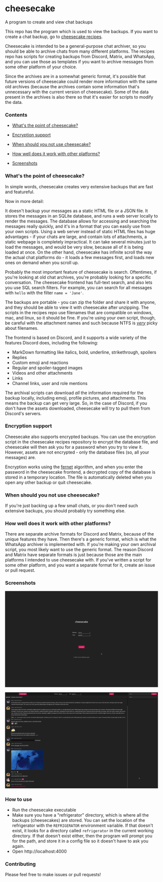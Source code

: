 # cheesecake
A program to create and view chat backups



This repo has the program which is used to view the backups. If you want to create a chat backup, go to [cheesecake recipes](https://github.com/cubetastic33/cheesecake-recipes).

Cheesecake is intended to be a general-purpose chat archiver, so you should be able to archive chats from many different platforms. The recipes repo has scripts for creating backups from Discord, Matrix, and WhatsApp, and you can use those as templates if you want to archive messages from some other platform of your choice.

Since the archives are in a somewhat generic format, it's possible that future versions of cheesecake could render more information with the same old archives (because the archives contain some information that's unnecessary with the current version of cheesecake). Some of the data present in the archives is also there so that it's easier for scripts to modify the data.

### Contents

- [What's the point of cheesecake?](#whats-the-point-of-cheesecake)

- [Encryption support](#encryption-support)

- [When should you not use cheesecake?](#when-should-you-not-use-cheesecake)

- [How well does it work with other platforms?](#how-well-does-it-work-with-other-platforms)
- [Screenshots](#screenshots)

### What's the point of cheesecake?

In simple words, cheesecake creates very extensive backups that are fast and featureful.

Now in more detail:

It doesn't backup your messages as a static HTML file or a JSON file. It stores the messages in an SQLite database, and runs a web server locally to render the messages. The database allows for accessing and searching the messages really quickly, and it's in a format that you can easily use from your own scripts. Using a web server instead of static HTML files has huge advantages - if your chats are large, and contain lots of attachments, a static webpage is completely impractical. It can take several minutes just to load the messages, and would be very slow, because all of it is being loaded at once. On the other hand, cheesecake has infinite scroll the way the actual chat platforms do - it loads a few messages first, and loads new ones on demand when you scroll up.

Probably the most important feature of cheesecake is search. Oftentimes, if you're looking at old chat archives, you're probably looking for a specific conversation. The cheesecake frontend has full-text search, and also lets you use SQL search filters. For example, you can search for all messages with `hello` with the filter `name = 'Jane'`.

The backups are portable - you can zip the folder and share it with anyone, and they should be able to view it with cheesecake after unzipping. The scripts in the recipes repo use filenames that are compatible on windows, mac, and linux, so it should be fine. If you're using your own script, though, be careful with the attachment names and such because NTFS is [_very_](https://en.wikipedia.org/wiki/Filename#In_Windows) picky about filenames.

The frontend is based on Discord, and it supports a wide variety of the features Discord does, including the following:

- MarkDown formatting like italics, bold, underline, strikethrough, spoilers
- Replies
- Custom emoji and reactions
- Regular and spoiler-tagged images
- Videos and other attachments
- Links
- Channel links, user and role mentions

The archival scripts can download _all_ the information required for the backup locally, including emoji, profile pictures, and attachments. This means the backup can get very large. So, in the case of Discord, if you don't have the assets downloaded, cheesecake will try to pull them from Discord's servers.

### Encryption support

Cheesecake also supports encrypted backups. You can use the encryption script in the cheesecake recipes repository to encrypt the database file, and cheesecake will then ask you for a password when you try to view it. However, assets are not encrypted - only the database files (so, all your messages) are.

Encryption works using the [fernet](https://github.com/fernet/spec) algorithm, and when you enter the password in the cheesecake frontend, a decrypted copy of the database is stored in a temporary location. The file is automatically deleted when you open any other backup or quit cheesecake.

### When should you not use cheesecake?

If you're just backing up a few small chats, or you don't need such extensive backups, you should probably try something else.

### How well does it work with other platforms?

There are separate archive formats for Discord and Matrix, because of the unique features they have. Then there's a generic format, which is what the WhatsApp archiver is implemented with. If you're making your own archival script, you most likely want to use the generic format. The reason Discord and Matrix have separate formats is just because those are the main platforms I intended to use cheesecake with. If you've written a script for some other platform, and you want a separate format for it, create an issue or pull request.

### Screenshots

![homepage](screenshots/homepage.png)

![example conversation](screenshots/chat.png)

### How to use

- Run the cheesecake executable
- Make sure you have a "refrigerator" directory, which is where all the backups (cheesecakes) are stored. You can set the location of the refrigerator with the `REFRIGERATOR` environment variable. If that doesn't exist, it looks for a directory called `refrigerator` in the current working directory. If that doesn't exist either, then the program will prompt you for the path, and store it in a config file so it doesn't have to ask you again.
- Open http://localhost:4000

### Contributing

Please feel free to make issues or pull requests!
